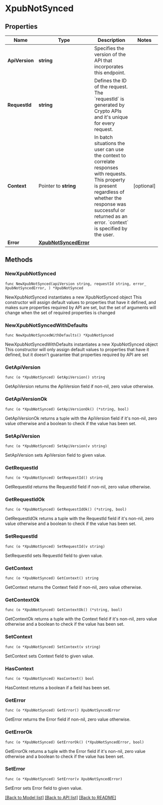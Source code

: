 # XpubNotSynced

## Properties

Name | Type | Description | Notes
------------ | ------------- | ------------- | -------------
**ApiVersion** | **string** | Specifies the version of the API that incorporates this endpoint. | 
**RequestId** | **string** | Defines the ID of the request. The &#x60;requestId&#x60; is generated by Crypto APIs and it&#39;s unique for every request. | 
**Context** | Pointer to **string** | In batch situations the user can use the context to correlate responses with requests. This property is present regardless of whether the response was successful or returned as an error. &#x60;context&#x60; is specified by the user. | [optional] 
**Error** | [**XpubNotSyncedError**](XpubNotSyncedError.md) |  | 

## Methods

### NewXpubNotSynced

`func NewXpubNotSynced(apiVersion string, requestId string, error_ XpubNotSyncedError, ) *XpubNotSynced`

NewXpubNotSynced instantiates a new XpubNotSynced object
This constructor will assign default values to properties that have it defined,
and makes sure properties required by API are set, but the set of arguments
will change when the set of required properties is changed

### NewXpubNotSyncedWithDefaults

`func NewXpubNotSyncedWithDefaults() *XpubNotSynced`

NewXpubNotSyncedWithDefaults instantiates a new XpubNotSynced object
This constructor will only assign default values to properties that have it defined,
but it doesn't guarantee that properties required by API are set

### GetApiVersion

`func (o *XpubNotSynced) GetApiVersion() string`

GetApiVersion returns the ApiVersion field if non-nil, zero value otherwise.

### GetApiVersionOk

`func (o *XpubNotSynced) GetApiVersionOk() (*string, bool)`

GetApiVersionOk returns a tuple with the ApiVersion field if it's non-nil, zero value otherwise
and a boolean to check if the value has been set.

### SetApiVersion

`func (o *XpubNotSynced) SetApiVersion(v string)`

SetApiVersion sets ApiVersion field to given value.


### GetRequestId

`func (o *XpubNotSynced) GetRequestId() string`

GetRequestId returns the RequestId field if non-nil, zero value otherwise.

### GetRequestIdOk

`func (o *XpubNotSynced) GetRequestIdOk() (*string, bool)`

GetRequestIdOk returns a tuple with the RequestId field if it's non-nil, zero value otherwise
and a boolean to check if the value has been set.

### SetRequestId

`func (o *XpubNotSynced) SetRequestId(v string)`

SetRequestId sets RequestId field to given value.


### GetContext

`func (o *XpubNotSynced) GetContext() string`

GetContext returns the Context field if non-nil, zero value otherwise.

### GetContextOk

`func (o *XpubNotSynced) GetContextOk() (*string, bool)`

GetContextOk returns a tuple with the Context field if it's non-nil, zero value otherwise
and a boolean to check if the value has been set.

### SetContext

`func (o *XpubNotSynced) SetContext(v string)`

SetContext sets Context field to given value.

### HasContext

`func (o *XpubNotSynced) HasContext() bool`

HasContext returns a boolean if a field has been set.

### GetError

`func (o *XpubNotSynced) GetError() XpubNotSyncedError`

GetError returns the Error field if non-nil, zero value otherwise.

### GetErrorOk

`func (o *XpubNotSynced) GetErrorOk() (*XpubNotSyncedError, bool)`

GetErrorOk returns a tuple with the Error field if it's non-nil, zero value otherwise
and a boolean to check if the value has been set.

### SetError

`func (o *XpubNotSynced) SetError(v XpubNotSyncedError)`

SetError sets Error field to given value.



[[Back to Model list]](../README.md#documentation-for-models) [[Back to API list]](../README.md#documentation-for-api-endpoints) [[Back to README]](../README.md)


